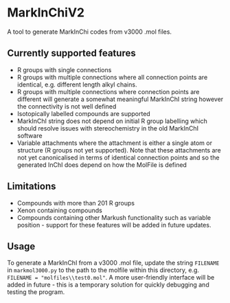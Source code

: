 # MarkInChiV2
A tool to generate MarkInChi codes from v3000 .mol files. 

## Currently supported features
- R groups with single connections
- R groups with multiple connections where all connection points are identical, e.g. different length alkyl chains. 
- R groups with multiple connections where connection points are different will generate a somewhat meaningful MarkInChI string however the connectivity is not well defined 
- Isotopically labelled compounds are supported
- MarkInChI string does not depend on initial R group labelling which should resolve issues with stereochemistry in the old MarkInChI software
- Variable attachments where the attachment is either a single atom or structure (R groups not yet supported). Note that these attachments are not yet canonicalised in terms of identical connection points and so the generated InChI does depend on how the MolFile is defined

## Limitations
- Compounds with more than 201 R groups
- Xenon containing compounds
- Compounds containing other Markush functionality such as variable position - support for these features will be added in future updates. 

## Usage
To generate a MarkInChI from a v3000 .mol file, update the string `FILENAME` in `markmol3000.py` to the path to the molfile within this directory, e.g. `FILENAME = "molfiles\\test0.mol"`. A more user-friendly interface will be added in future - this is a temporary solution for quickly debugging and testing the program. 